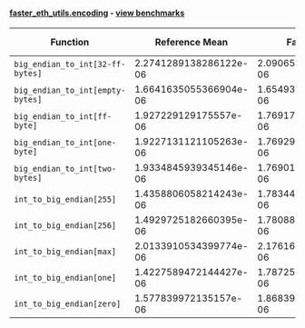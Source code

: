#### [faster_eth_utils.encoding](https://github.com/BobTheBuidler/faster-eth-utils/blob/BobTheBuidler-patch-2/faster_eth_utils/encoding.py) - [view benchmarks](https://github.com/BobTheBuidler/faster-eth-utils/blob/BobTheBuidler-patch-2/benchmarks/test_encoding_benchmarks.py)

| Function | Reference Mean | Faster Mean | % Change | Speedup (%) | x Faster | Faster |
|----------|---------------|-------------|----------|-------------|----------|--------|
| `big_endian_to_int[32-ff-bytes]` | 2.2741289138286122e-06 | 2.090650280294488e-06 | 8.07% | 8.78% | 1.09x | ✅ |
| `big_endian_to_int[empty-bytes]` | 1.6641635055366904e-06 | 1.654936395802935e-06 | 0.55% | 0.56% | 1.01x | ✅ |
| `big_endian_to_int[ff-byte]` | 1.927229129175557e-06 | 1.7691703833503334e-06 | 8.20% | 8.93% | 1.09x | ✅ |
| `big_endian_to_int[one-byte]` | 1.9227131121105263e-06 | 1.7692965301122925e-06 | 7.98% | 8.67% | 1.09x | ✅ |
| `big_endian_to_int[two-bytes]` | 1.9334845939345146e-06 | 1.7690118226060112e-06 | 8.51% | 9.30% | 1.09x | ✅ |
| `int_to_big_endian[255]` | 1.4358806058214243e-06 | 1.7834466068277198e-06 | -24.21% | -19.49% | 0.81x | ❌ |
| `int_to_big_endian[256]` | 1.4929725182660395e-06 | 1.780880566056242e-06 | -19.28% | -16.17% | 0.84x | ❌ |
| `int_to_big_endian[max]` | 2.0133910534399774e-06 | 2.1761699821458745e-06 | -8.08% | -7.48% | 0.93x | ❌ |
| `int_to_big_endian[one]` | 1.4227589472144427e-06 | 1.7872553599104609e-06 | -25.62% | -20.39% | 0.80x | ❌ |
| `int_to_big_endian[zero]` | 1.577839972135157e-06 | 1.8683924286707773e-06 | -18.41% | -15.55% | 0.84x | ❌ |

